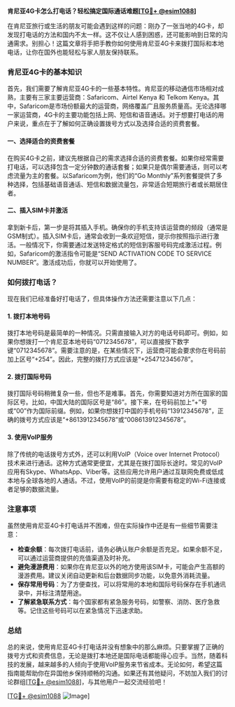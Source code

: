**肯尼亚4G卡怎么打电话？轻松搞定国际通话难题[[TG💪+ @esim1088](https://t.me/s/esim1088)]**

在肯尼亚旅行或生活的朋友可能会遇到这样的问题：刚办了一张当地的4G卡，却发现打电话的方法和国内不太一样。这不仅让人感到困惑，还可能影响到日常的沟通需求。别担心！这篇文章将手把手教你如何使用肯尼亚4G卡来拨打国际和本地电话，让你在国外也能轻松与家人朋友保持联系。

### 肯尼亚4G卡的基本知识

首先，我们需要了解肯尼亚4G卡的一些基本特性。肯尼亚的移动通信市场相对成熟，主要有三家主要运营商：Safaricom、Airtel Kenya 和 Telkom Kenya。其中，Safaricom是市场份额最大的运营商，网络覆盖广且服务质量高。无论选择哪一家运营商，4G卡的主要功能包括上网、短信和语音通话。对于想要打电话的用户来说，重点在于了解如何正确设置拨号方式以及选择合适的资费套餐。

#### 一、选择适合的资费套餐

在购买4G卡之前，建议先根据自己的需求选择合适的资费套餐。如果你经常需要打电话，可以选择包含一定分钟数的通话套餐；如果只是偶尔需要通话，则可以考虑流量为主的套餐。以Safaricom为例，他们的“Go Monthly”系列套餐提供了多种选择，包括基础语音通话、短信和数据流量包，非常适合短期旅行者或长期居住者。

#### 二、插入SIM卡并激活

拿到新卡后，第一步是将其插入手机。确保你的手机支持该运营商的频段（通常是GSM制式）。插入SIM卡后，通常会收到一条欢迎短信，提示你按照指示进行激活。一般情况下，你需要通过发送特定格式的短信到客服号码完成激活过程。例如，Safaricom的激活指令可能是“SEND ACTIVATION CODE TO SERVICE NUMBER”。激活成功后，你就可以开始使用了。

### 如何拨打电话？

现在我们已经准备好打电话了，但具体操作方法还需要注意以下几点：

#### 1. 拨打本地号码

拨打本地号码是最简单的一种情况。只需直接输入对方的电话号码即可。例如，如果你想拨打一个肯尼亚本地号码“0712345678”，可以直接按下数字键“0712345678”。需要注意的是，在某些情况下，运营商可能会要求你在号码前加上区号“+254”。因此，完整的拨打方式应该是“+254712345678”。

#### 2. 拨打国际号码

拨打国际号码稍微复杂一些，但也不是难事。首先，你需要知道对方所在国家的国际区号。比如，中国大陆的国际区号是“86”。接下来，在号码前加上“+”号或“00”作为国际前缀。例如，如果你想拨打中国的手机号码“13912345678”，正确的拨号方式应该是“+8613912345678”或“008613912345678”。

#### 3. 使用VoIP服务

除了传统的电话拨号方式外，还可以利用VoIP（Voice over Internet Protocol）技术来进行通话。这种方式通常更便宜，尤其是在拨打国际长途时。常见的VoIP应用有Skype、WhatsApp、Viber等。这些应用允许用户通过互联网免费或低成本地与全球各地的人通话。不过，使用VoIP的前提是你需要有稳定的Wi-Fi连接或者足够的数据流量。

### 注意事项

虽然使用肯尼亚4G卡打电话并不困难，但在实际操作中还是有一些细节需要注意：

- **检查余额**：每次拨打电话前，请务必确认账户余额是否充足。如果余额不足，可以通过运营商提供的充值渠道及时补充。
- **避免漫游费用**：如果你在肯尼亚以外的地方使用该SIM卡，可能会产生高额的漫游费用。建议关闭自动更新和后台数据同步功能，以免意外消耗流量。
- **保存常用号码**：为了方便查找，可以将常用的本地和国际号码保存在手机通讯录中，并标注清楚用途。
- **了解紧急联系方式**：每个国家都有紧急服务号码，如警察、消防、医疗急救等。记住这些号码可以在紧急情况下迅速求助。

### 总结

总的来说，使用肯尼亚4G卡打电话并没有想象中的那么麻烦。只要掌握了正确的拨号方式和资费信息，无论是拨打本地还是国际电话都能得心应手。当然，随着科技的发展，越来越多的人倾向于使用VoIP服务来节省成本。无论如何，希望这篇指南能帮助你在异国他乡保持顺畅的沟通。如果还有其他疑问，不妨加入我们的讨论群组[[TG💪+ @esim1088](https://t.me/s/esim1088)]，与其他用户一起交流经验吧！

[[TG💪+ @esim1088](https://t.me/s/esim1088) ![Image](https://i.postimg.cc/4NQfJmqS/Snipaste-2025-05-13-00-14-12.png)]